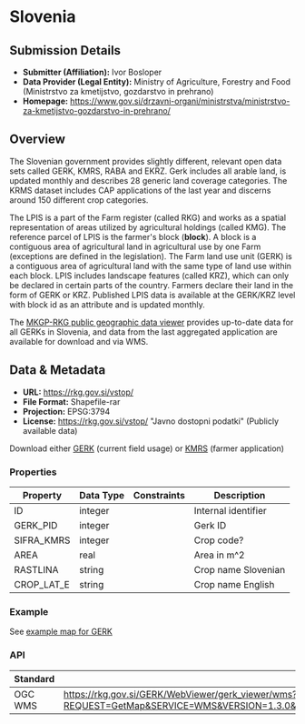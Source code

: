 # Slovenia

## Submission Details

- **Submitter (Affiliation):** Ivor Bosloper
- **Data Provider (Legal Entity):** Ministry of Agriculture, Forestry and Food  (Ministrstvo za kmetijstvo, gozdarstvo in prehrano)
- **Homepage:** https://www.gov.si/drzavni-organi/ministrstva/ministrstvo-za-kmetijstvo-gozdarstvo-in-prehrano/

## Overview

The Slovenian government provides slightly different, relevant open data sets called GERK, KMRS, RABA and EKRZ.
Gerk includes all arable land, is updated monthly and describes 28 generic land coverage categories. The KRMS dataset 
includes CAP applications of the last year and discerns around 150 different crop categories.

The LPIS is a part of the Farm register (called RKG) and works as a spatial representation of areas utilized by 
agricultural holdings (called KMG). The reference parcel of LPIS is the farmer's block (**block**). 
A block is a contiguous area of agricultural land in agricultural use by one Farm (exceptions are
defined in the legislation). The Farm land use unit (GERK) is a contiguous area of agricultural land with the same type
of land use within each block. LPIS includes landscape features (called KRZ), which can only be declared in certain parts
of the country. Farmers declare their land in the form of GERK or KRZ. Published LPIS data is available at the
GERK/KRZ level with block id as an attribute and is updated monthly.

The [MKGP-RKG public geographic data viewer](http://rkg.gov.si/GERK/WebViewer/) provides up-to-date data 
for all GERKs in Slovenia, and data from the last aggregated application are available for download and via WMS.

## Data & Metadata

- **URL:** https://rkg.gov.si/vstop/
- **File Format:** Shapefile-rar
- **Projection:** EPSG:3794
- **License:** https://rkg.gov.si/vstop/   "Javno dostopni podatki" (Publicly available data)

Download either [GERK](https://rkg.gov.si/arhiv/GERK/GERK_2024_10_31.zip) (current field usage) or 
[KMRS](https://rkg.gov.si/razno/portal_analysis/KMRS_2023.rar) (farmer application)

### Properties

| Property   | **Data Type** | Constraints | Description         |
|------------|---------------|-------------|---------------------|
| ID         | integer       |             | Internal identifier |
| GERK_PID   | integer       |             | Gerk ID             |
| SIFRA_KMRS | integer       |             | Crop code?          |
| AREA       | real          |             | Area in m^2         |
| RASTLINA   | string        |             | Crop name Slovenian |
| CROP_LAT_E | string        |             | Crop name English   |

### Example

See [example map for GERK](http://rkg.gov.si/GERK/WebViewer/)

### API

| Standard | URL                                                                                                                                                                                                                                                                         |
|----------|-----------------------------------------------------------------------------------------------------------------------------------------------------------------------------------------------------------------------------------------------------------------------------|
| OGC WMS  | https://rkg.gov.si/GERK/WebViewer/gerk_viewer/wms?REQUEST=GetMap&SERVICE=WMS&VERSION=1.3.0&EXCEPTIONS=INIMAGE&LOCALE=sl&FEATURE_COUNT=1000&CRS=EPSG%3A3794&TRANSPARENT=FALSE&FORMAT=image%2Fjpeg&LAYERS=&STYLES=&&BBOX=393322%2C76822%2C396862%2C78582&WIDTH=885&HEIGHT=440 |

